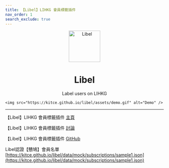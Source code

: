 ```yaml
---
title: 【Libel】LIHKG 會員標籤插件
nav_order: 1
search_exclude: true
---
```


<p align="center">
  
  <img src="https://kitce.github.io/libel/assets/logos/libel.png" alt="Libel" width="100"/>
  
  <h1 align="center">Libel</h1>
  
  <p align="center">Label users on LIHKG</p>
  
  <p align="center">
  
    <img src="https://kitce.github.io/libel/assets/demo.gif" alt="Demo" />
  
  </p>
  
</p>

---

<p align="center">
  
【Libel】LIHKG 會員標籤插件 [主頁](https://kitce.github.io/libel/)
  
【Libel】LIHKG 會員標籤插件 [討論](https://lih.kg/2841778)
  
【Libel】LIHKG 會員標籤插件 [GitHub](https://github.com/kitce/libel)
  
 Libel認證【戇鳩】會員名單 [https://kitce.github.io/libel/data/mock/subscriptions/sample1.json](https://kitce.github.io/libel/data/mock/subscriptions/sample1.json)
  
</p>
